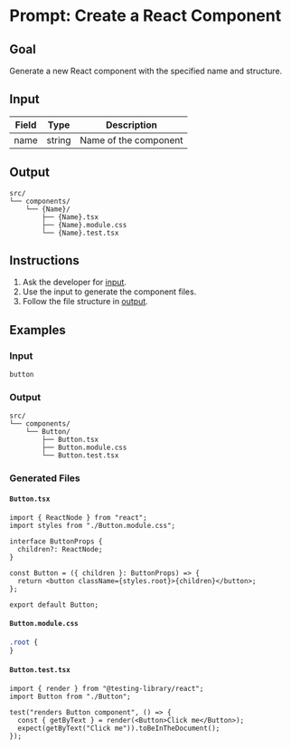 # Prompt: Create a React Component

## Goal

Generate a new React component with the specified name and structure.

## Input

| Field | Type   | Description           |
| ----- | ------ | --------------------- |
| name  | string | Name of the component |

## Output

```text
src/
└── components/
    └── {Name}/
        ├── {Name}.tsx
        ├── {Name}.module.css
        └── {Name}.test.tsx
```

## Instructions

1. Ask the developer for [input](#input).
2. Use the input to generate the component files.
3. Follow the file structure in [output](#output).

## Examples

### Input

```text
button
```

### Output

```text
src/
└── components/
    └── Button/
        ├── Button.tsx
        ├── Button.module.css
        └── Button.test.tsx
```

### Generated Files

#### `Button.tsx`

```tsx
import { ReactNode } from "react";
import styles from "./Button.module.css";

interface ButtonProps {
  children?: ReactNode;
}

const Button = ({ children }: ButtonProps) => {
  return <button className={styles.root}>{children}</button>;
};

export default Button;
```

#### `Button.module.css`

```css
.root {
}
```

#### `Button.test.tsx`

```tsx
import { render } from "@testing-library/react";
import Button from "./Button";

test("renders Button component", () => {
  const { getByText } = render(<Button>Click me</Button>);
  expect(getByText("Click me")).toBeInTheDocument();
});
```
